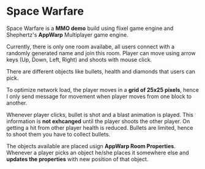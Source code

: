 Space Warfare
=============

Space Warfare is a **MMO demo** build using flixel game engine and Shephertz's **AppWarp** Multiplayer game engine.

Currently, there is only one room availabe, all users connect with a randomly generated name and join this room. Player can move using  arrow keys (Up, Down, Left, Right) and shoots with mouse click.

There are different objects like bullets, health and diamonds that users can pick.

To optimize network load, the player moves in a **grid of 25x25 pixels**, hence I only send message for movement when player moves from one block to another.

Whenever player clicks, bullet is shot and a blast animation is played. This information is **not exhcanged** until the player shoots the other player. On getting a hit from other player health is reduced. Bullets are limited, hence to shoot them you have to collect bullets.

The objects available are placed usign **AppWarp Room Properties**. Whenever a player picks an object he/she places it somewhere else and **updates the properties** with new position of that object.
